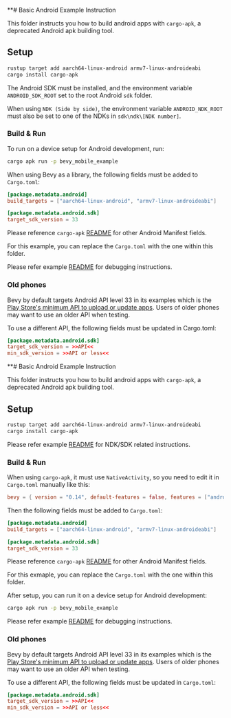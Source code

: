 **# Basic Android Example Instruction

This folder instructs you how to build android apps with `cargo-apk`, a deprecated Android apk building tool.

## Setup

```sh
rustup target add aarch64-linux-android armv7-linux-androideabi
cargo install cargo-apk
```

The Android SDK must be installed, and the environment variable `ANDROID_SDK_ROOT` set to the root Android `sdk` folder.

When using `NDK (Side by side)`, the environment variable `ANDROID_NDK_ROOT` must also be set to one of the NDKs in `sdk\ndk\[NDK number]`.

### Build & Run

To run on a device setup for Android development, run:

```sh
cargo apk run -p bevy_mobile_example
```

When using Bevy as a library, the following fields must be added to `Cargo.toml`:

```toml
[package.metadata.android]
build_targets = ["aarch64-linux-android", "armv7-linux-androideabi"]

[package.metadata.android.sdk]
target_sdk_version = 33
```

Please reference `cargo-apk` [README](https://crates.io/crates/cargo-apk) for other Android Manifest fields.

For this example, you can replace the `Cargo.toml` with the one within this folder.

Please refer example [README](../../README.md#debugging) for debugging instructions.

### Old phones

Bevy by default targets Android API level 33 in its examples which is the <!-- markdown-link-check-disable -->
[Play Store's minimum API to upload or update apps](https://developer.android.com/distribute/best-practices/develop/target-sdk). <!-- markdown-link-check-enable -->
Users of older phones may want to use an older API when testing.

To use a different API, the following fields must be updated in Cargo.toml:

```toml
[package.metadata.android.sdk]
target_sdk_version = >>API<<
min_sdk_version = >>API or less<<
```
**# Basic Android Example Instruction

This folder instructs you how to build android apps with `cargo-apk`, a deprecated Android apk building tool.

## Setup

```sh
rustup target add aarch64-linux-android armv7-linux-androideabi
cargo install cargo-apk
```

Please refer example [README](../../README.md#setup) for NDK/SDK related instructions.

### Build & Run

When using `cargo-apk`, it must use `NativeActivity`, so you need to edit it in `Cargo.toml` manually like this:

```toml
bevy = { version = "0.14", default-features = false, features = ["android-native-activity", ...] }
```

Then the following fields must be added to `Cargo.toml`:

```toml
[package.metadata.android]
build_targets = ["aarch64-linux-android", "armv7-linux-androideabi"]

[package.metadata.android.sdk]
target_sdk_version = 33
```

Please reference `cargo-apk` [README](https://crates.io/crates/cargo-apk) for other Android Manifest fields.

For this exmaple, you can replace the `Cargo.toml` with the one within this folder.

After setup, you can run it on a device setup for Android development:

```sh
cargo apk run -p bevy_mobile_example
```

Please refer example [README](../../README.md#debugging) for debugging instructions.

### Old phones

Bevy by default targets Android API level 33 in its examples which is the <!-- markdown-link-check-disable -->
[Play Store's minimum API to upload or update apps](https://developer.android.com/distribute/best-practices/develop/target-sdk). <!-- markdown-link-check-enable -->
Users of older phones may want to use an older API when testing.

To use a different API, the following fields must be updated in `Cargo.toml`:

```toml
[package.metadata.android.sdk]
target_sdk_version = >>API<<
min_sdk_version = >>API or less<<
```
